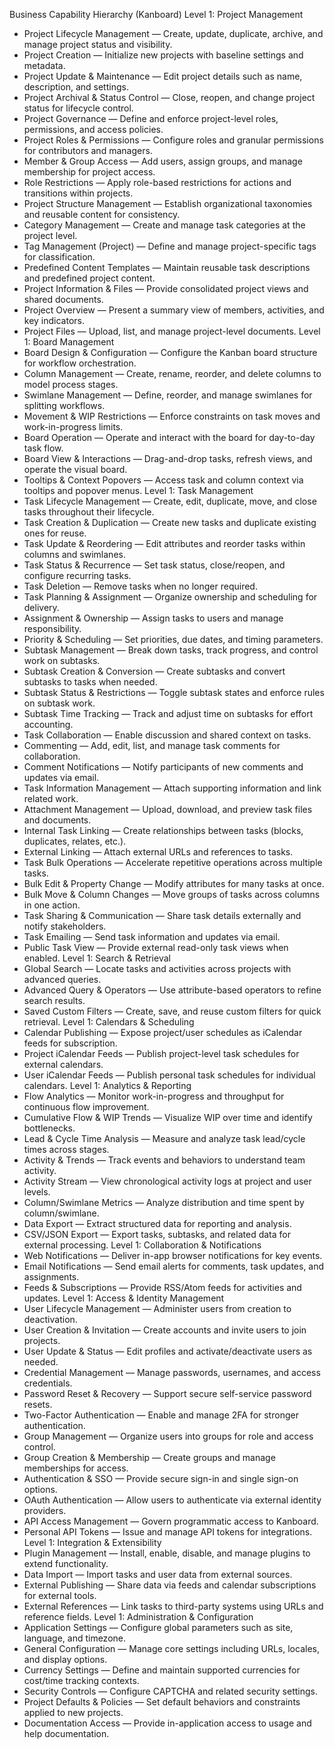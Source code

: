 Business Capability Hierarchy (Kanboard)
Level 1: Project Management
- Project Lifecycle Management — Create, update, duplicate, archive, and manage project status and visibility.
- Project Creation — Initialize new projects with baseline settings and metadata.
- Project Update & Maintenance — Edit project details such as name, description, and settings.
- Project Archival & Status Control — Close, reopen, and change project status for lifecycle control.
- Project Governance — Define and enforce project-level roles, permissions, and access policies.
- Project Roles & Permissions — Configure roles and granular permissions for contributors and managers.
- Member & Group Access — Add users, assign groups, and manage membership for project access.
- Role Restrictions — Apply role-based restrictions for actions and transitions within projects.
- Project Structure Management — Establish organizational taxonomies and reusable content for consistency.
- Category Management — Create and manage task categories at the project level.
- Tag Management (Project) — Define and manage project-specific tags for classification.
- Predefined Content Templates — Maintain reusable task descriptions and predefined project content.
- Project Information & Files — Provide consolidated project views and shared documents.
- Project Overview — Present a summary view of members, activities, and key indicators.
- Project Files — Upload, list, and manage project-level documents.
Level 1: Board Management
- Board Design & Configuration — Configure the Kanban board structure for workflow orchestration.
- Column Management — Create, rename, reorder, and delete columns to model process stages.
- Swimlane Management — Define, reorder, and manage swimlanes for splitting workflows.
- Movement & WIP Restrictions — Enforce constraints on task moves and work-in-progress limits.
- Board Operation — Operate and interact with the board for day-to-day task flow.
- Board View & Interactions — Drag-and-drop tasks, refresh views, and operate the visual board.
- Tooltips & Context Popovers — Access task and column context via tooltips and popover menus.
Level 1: Task Management
- Task Lifecycle Management — Create, edit, duplicate, move, and close tasks throughout their lifecycle.
- Task Creation & Duplication — Create new tasks and duplicate existing ones for reuse.
- Task Update & Reordering — Edit attributes and reorder tasks within columns and swimlanes.
- Task Status & Recurrence — Set task status, close/reopen, and configure recurring tasks.
- Task Deletion — Remove tasks when no longer required.
- Task Planning & Assignment — Organize ownership and scheduling for delivery.
- Assignment & Ownership — Assign tasks to users and manage responsibility.
- Priority & Scheduling — Set priorities, due dates, and timing parameters.
- Subtask Management — Break down tasks, track progress, and control work on subtasks.
- Subtask Creation & Conversion — Create subtasks and convert subtasks to tasks when needed.
- Subtask Status & Restrictions — Toggle subtask states and enforce rules on subtask work.
- Subtask Time Tracking — Track and adjust time on subtasks for effort accounting.
- Task Collaboration — Enable discussion and shared context on tasks.
- Commenting — Add, edit, list, and manage task comments for collaboration.
- Comment Notifications — Notify participants of new comments and updates via email.
- Task Information Management — Attach supporting information and link related work.
- Attachment Management — Upload, download, and preview task files and documents.
- Internal Task Linking — Create relationships between tasks (blocks, duplicates, relates, etc.).
- External Linking — Attach external URLs and references to tasks.
- Task Bulk Operations — Accelerate repetitive operations across multiple tasks.
- Bulk Edit & Property Change — Modify attributes for many tasks at once.
- Bulk Move & Column Changes — Move groups of tasks across columns in one action.
- Task Sharing & Communication — Share task details externally and notify stakeholders.
- Task Emailing — Send task information and updates via email.
- Public Task View — Provide external read-only task views when enabled.
Level 1: Search & Retrieval
- Global Search — Locate tasks and activities across projects with advanced queries.
- Advanced Query & Operators — Use attribute-based operators to refine search results.
- Saved Custom Filters — Create, save, and reuse custom filters for quick retrieval.
Level 1: Calendars & Scheduling
- Calendar Publishing — Expose project/user schedules as iCalendar feeds for subscription.
- Project iCalendar Feeds — Publish project-level task schedules for external calendars.
- User iCalendar Feeds — Publish personal task schedules for individual calendars.
Level 1: Analytics & Reporting
- Flow Analytics — Monitor work-in-progress and throughput for continuous flow improvement.
- Cumulative Flow & WIP Trends — Visualize WIP over time and identify bottlenecks.
- Lead & Cycle Time Analysis — Measure and analyze task lead/cycle times across stages.
- Activity & Trends — Track events and behaviors to understand team activity.
- Activity Stream — View chronological activity logs at project and user levels.
- Column/Swimlane Metrics — Analyze distribution and time spent by column/swimlane.
- Data Export — Extract structured data for reporting and analysis.
- CSV/JSON Export — Export tasks, subtasks, and related data for external processing.
Level 1: Collaboration & Notifications
- Web Notifications — Deliver in-app browser notifications for key events.
- Email Notifications — Send email alerts for comments, task updates, and assignments.
- Feeds & Subscriptions — Provide RSS/Atom feeds for activities and updates.
Level 1: Access & Identity Management
- User Lifecycle Management — Administer users from creation to deactivation.
- User Creation & Invitation — Create accounts and invite users to join projects.
- User Update & Status — Edit profiles and activate/deactivate users as needed.
- Credential Management — Manage passwords, usernames, and access credentials.
- Password Reset & Recovery — Support secure self-service password resets.
- Two-Factor Authentication — Enable and manage 2FA for stronger authentication.
- Group Management — Organize users into groups for role and access control.
- Group Creation & Membership — Create groups and manage memberships for access.
- Authentication & SSO — Provide secure sign-in and single sign-on options.
- OAuth Authentication — Allow users to authenticate via external identity providers.
- API Access Management — Govern programmatic access to Kanboard.
- Personal API Tokens — Issue and manage API tokens for integrations.
Level 1: Integration & Extensibility
- Plugin Management — Install, enable, disable, and manage plugins to extend functionality.
- Data Import — Import tasks and user data from external sources.
- External Publishing — Share data via feeds and calendar subscriptions for external tools.
- External References — Link tasks to third-party systems using URLs and reference fields.
Level 1: Administration & Configuration
- Application Settings — Configure global parameters such as site, language, and timezone.
- General Configuration — Manage core settings including URLs, locales, and display options.
- Currency Settings — Define and maintain supported currencies for cost/time tracking contexts.
- Security Controls — Configure CAPTCHA and related security settings.
- Project Defaults & Policies — Set default behaviors and constraints applied to new projects.
- Documentation Access — Provide in-application access to usage and help documentation.